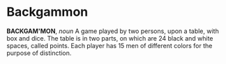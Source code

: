 # Backgammon

**BACKGAM'MON**, _noun_ A game played by two persons, upon a table, with box and dice. The table is in two parts, on which are 24 black and white spaces, called points. Each player has 15 men of different colors for the purpose of distinction.